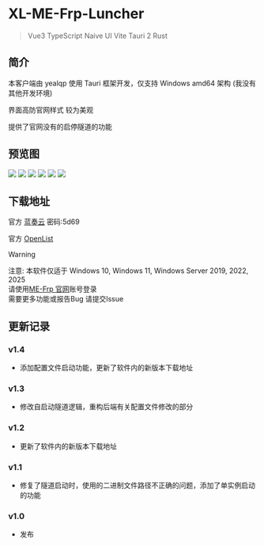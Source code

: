 <script setup>
import { NTag, NCard, NSpace, NCarousel } from 'naive-ui'
</script>

# XL-ME-Frp-Luncher

> <NSpace>
> <NTag :bordered="false" type="success">Vue3</NTag>
> <NTag :bordered="false" type="info">TypeScript</NTag>
> <NTag :bordered="false" type="warning">Naive UI</NTag> 
> <NTag :bordered="false" type="error">Vite</NTag>
> <NTag :bordered="false" type="info">Tauri 2</NTag>
> <NTag :bordered="false" type="error">Rust</NTag><n-divider vertical />
> </NSpace>

## 简介

本客户端由 yealqp 使用 Tauri 框架开发，仅支持 Windows amd64 架构 (我没有其他开发环境)

界面高防官网样式 较为美观

提供了官网没有的启停隧道的功能

## 预览图

<NCarousel show-arrow autoplay>
    <img
      class="carousel-img"
      src="/yealqp/login.png"
    >
    <img
      class="carousel-img"
      src="/yealqp/home.png"
    >
    <img
      class="carousel-img"
      src="/yealqp/tunnel.png"
    >
    <img
      class="carousel-img"
      src="/yealqp/creat.png"
    >
    <img
      class="carousel-img"
      src="/yealqp/config.png"
    >
    <img
      class="carousel-img"
      src="/yealqp/about.png"
    >
</NCarousel>

## 下载地址

官方 [蓝奏云](https://wwoq.lanzouo.com/inDj133d4jve) 密码:5d69

官方 [OpenList](https://alist.yealqp.fun/mefrp-desktop)

> [!WARNING]
> 注意: 本软件仅适于 Windows 10, Windows 11, Windows Server 2019, 2022, 2025 <br>
> 请使用[ME-Frp 官网](https://www.mefrp.com/)账号登录 <br>
> 需要更多功能或报告Bug 请提交Issue <br>
## 更新记录
### v1.4
- 添加配置文件启动功能，更新了软件内的新版本下载地址
### v1.3
- 修改自启动隧道逻辑，重构后端有关配置文件修改的部分
### v1.2
- 更新了软件内的新版本下载地址
### v1.1
- 修复了隧道启动时，使用的二进制文件路径不正确的问题，添加了单实例启动的功能
### v1.0
- 发布
